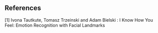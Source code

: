 ## References
<a id="1">[1]</a> 
Ivona Tautkute, Tomasz Trzeinski and Adam Bielski : I Know How You Feel: Emotion Recognition with Facial Landmarks

